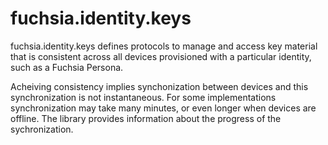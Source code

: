 # fuchsia.identity.keys

fuchsia.identity.keys defines protocols to manage and access key material that
is consistent across all devices provisioned with a particular identity, such
as a Fuchsia Persona.

Acheiving consistency implies synchonization between devices and this
synchronization is not instantaneous. For some implementations synchronization
may take many minutes, or even longer when devices are offline. The library
provides information about the progress of the sychronization.
